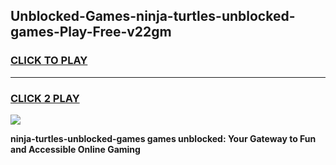 
## Unblocked-Games-ninja-turtles-unblocked-games-Play-Free-v22gm
<h3>
<a href="https://premium76.site?title=ninja-turtles-unblocked-games&ref=22A">CLICK TO PLAY</a></h3>
<hr>

<h3>
<a href="https://premium76.site?title=ninja-turtles-unblocked-games&ref=22A">CLICK 2 PLAY</a>
  
</h3>

<a href="https://premium76.site?title=ninja-turtles-unblocked-games&ref=22A"><img src="https://clearcache.store/games.png"></a>


**ninja-turtles-unblocked-games games unblocked: Your Gateway to Fun and Accessible Online Gaming**
